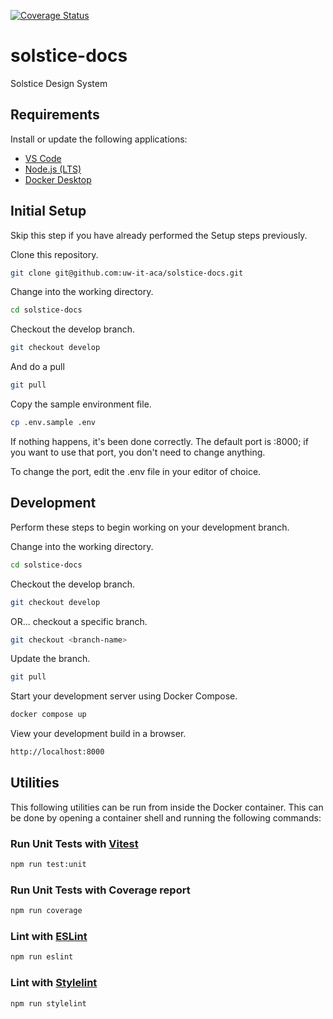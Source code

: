[![Coverage Status](https://coveralls.io/repos/github/uw-it-aca/solstice-vue/badge.svg?branch=main)](https://coveralls.io/github/uw-it-aca/solstice-vue?branch=main)

# solstice-docs
Solstice Design System

## Requirements
Install or update the following applications:

* [VS Code](https://code.visualstudio.com/)
* [Node.js (LTS)](https://nodejs.org/en)
* [Docker Desktop](https://www.docker.com/products/docker-desktop/)

## Initial Setup
Skip this step if you have already performed the Setup steps previously.

Clone this repository.
```sh
git clone git@github.com:uw-it-aca/solstice-docs.git
```

Change into the working directory.
```sh
cd solstice-docs
```

Checkout the develop branch.
```sh
git checkout develop
```

And do a pull 
```sh
git pull
```

Copy the sample environment file.  
```sh
cp .env.sample .env
```

If nothing happens, it's been done correctly. The default port is :8000; if you want to use that port, you don't need to change anything. 

To change the port, edit the .env file in your editor of choice. 

## Development
Perform these steps to begin working on your development branch.

Change into the working directory.
```sh
cd solstice-docs
```

Checkout the develop branch.
```sh
git checkout develop
```

OR... checkout a specific branch.
```sh
git checkout <branch-name>
```

Update the branch.
```sh
git pull
```

Start your development server using Docker Compose.
```sh
docker compose up
```

View your development build in a browser.
```sh
http://localhost:8000
```

## Utilities
This following utilities can be run from inside the Docker container. This can be done by opening a container
shell and running the following commands:

### Run Unit Tests with [Vitest](https://vitest.dev/)
```sh
npm run test:unit
```

### Run Unit Tests with Coverage report
```sh
npm run coverage
```

### Lint with [ESLint](https://eslint.org/)
```sh
npm run eslint
```

### Lint with [Stylelint](https://stylelint.io/)

```sh
npm run stylelint
```

